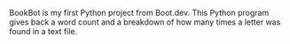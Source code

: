 BookBot is my first Python project from Boot.dev.
This Python program gives back a word count and a breakdown of how many times a letter was found in a text file.
